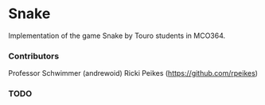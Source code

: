 # Snake
Implementation of the game Snake by Touro students in MCO364.

### Contributors
Professor Schwimmer (andrewoid)
Ricki Peikes (https://github.com/rpeikes)

### TODO
